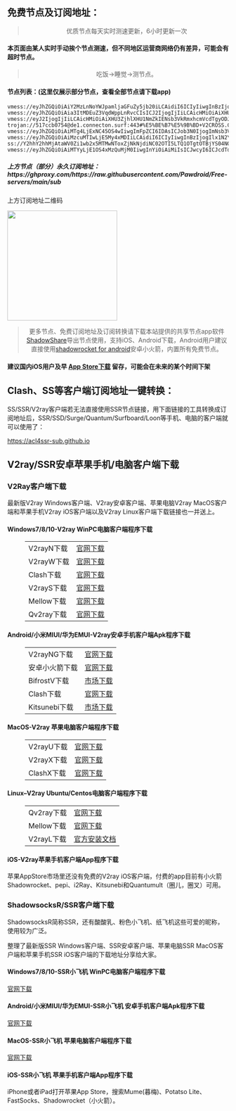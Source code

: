 
<h2>免费节点及订阅地址：</h2>
<blockquote>
<p style="text-align: center;">优质节点每天实时测速更新，6小时更新一次</p>
</blockquote>
<h4>本页面由某人实时手动挨个节点测速，但不同地区运营商网络仍有差异，可能会有超时节点。</h4>
<blockquote>
<p style="text-align: center;">吃饭->睡觉->测节点。</p>
</blockquote>
<h4>节点列表：(这里仅展示部分节点，查看全部节点请下载app)</h4>

```vmess://eyJhZGQiOiAidXMtbmV3MDIuZ3VqdWppLnRvcCIsICJ2IjogIjIiLCAicHMiOiAiXHU3ZjhlXHU1NmZkIENsb3VkRmxhcmVcdTgyODJcdTcwYjkiLCAicG9ydCI6IDgwODAsICJpZCI6ICIxYmY5ZWZiMi1jZjMwLTQ4NzgtYTAxZS1hY2Q4YmZhY2M1NGEiLCAiYWlkIjogIjAiLCAibmV0IjogIndzIiwgInR5cGUiOiAiIiwgImhvc3QiOiAidXMtbmV3MDIuZ3VqdWppLnRvcCIsICJwYXRoIjogIi8iLCAidGxzIjogIiIsICJzbmkiOiAiIiwgImFscG4iOiAiIiwgImZwIjogIiIsICJzY3kiOiAiIn0=
vmess://eyJhZGQiOiAiY2MzLnNoYWJpamljaGFuZy5jb20iLCAidiI6ICIyIiwgInBzIjogIlx1N2Y4ZVx1NTZmZCBDbG91ZEZsYXJlXHU4MjgyXHU3MGI5IiwgInBvcnQiOiA4MCwgImlkIjogImM0NTg2OTVkLTY5MDgtNDVjMy05NTEyLWUwYzQ2NDE4NDU0YyIsICJhaWQiOiAiMCIsICJuZXQiOiAid3MiLCAidHlwZSI6ICIiLCAiaG9zdCI6ICJjYzMuc2hhYmlqaWNoYW5nLmNvbSIsICJwYXRoIjogIi8iLCAidGxzIjogIiJ9
vmess://eyJhZGQiOiAia3ItMDEuZ3VqdWppLnRvcCIsICJ2IjogIjIiLCAicHMiOiAiXHU3ZjhlXHU1NmZkIENsb3VkRmxhcmVcdTgyODJcdTcwYjkiLCAicG9ydCI6IDgwODAsICJpZCI6ICIxYmY5ZWZiMi1jZjMwLTQ4NzgtYTAxZS1hY2Q4YmZhY2M1NGEiLCAiYWlkIjogIjAiLCAibmV0IjogIndzIiwgInR5cGUiOiAiIiwgImhvc3QiOiAiIiwgInBhdGgiOiAiLyIsICJ0bHMiOiAiIiwgInNuaSI6ICIiLCAiYWxwbiI6ICIiLCAiZnAiOiAiIiwgInNjeSI6ICIifQ==
vmess://eyJ2IjogIjIiLCAicHMiOiAiXHU3ZjhlXHU1NmZkIENsb3VkRmxhcmVcdTgyODJcdTcwYjkiLCAiYWRkIjogImNmLWx0LnNoYXJlY2VudHJlLm9ubGluZSIsICJwb3J0IjogIjgwIiwgImlkIjogIjNkNzYxYWZjLTZkZmQtNDlkOS05ZDBmLWI3OTM0MTM5MWYyNiIsICJhaWQiOiAiMCIsICJzY3kiOiAiYXV0byIsICJuZXQiOiAid3MiLCAidHlwZSI6ICJub25lIiwgImhvc3QiOiAic3Nyc3ViLnYwMDYuc3Nyc3ViLmNvbSIsICJwYXRoIjogIi9hcGkvdjMvZG93bmxvYWQuZ2V0RmlsZSIsICJ0bHMiOiAiIiwgInNuaSI6ICIiLCAiYWxwbiI6ICIifQ==
trojan://517ccb0754@de1.connecton.surf:443#%E5%BE%B7%E5%9B%BD+V2CROSS.COM
vmess://eyJhZGQiOiAiMTg4LjExNC45OS4wIiwgImFpZCI6IDAsICJob3N0IjogImNsb3VkY29uZWJiYi5nb3Jnb3JjaGlja2VuLm9uZSIsICJpZCI6ICJhYTBjNDc0NC05NTY4LTRiZWUtYTA4Yi03MzY2OGE5YjJhNDIiLCAibmV0IjogIndzIiwgInBhdGgiOiAiL2Nsb3VkY29uZWJiYiIsICJwb3J0IjogODQ0MywgInBzIjogIlx1NWRmNFx1ODk3Zlx1NTcyM1x1NGZkZFx1N2Y1NyBDbG91ZEZsYXJlXHU4MjgyXHU3MGI5IiwgInRscyI6ICJ0bHMiLCAidHlwZSI6ICJhdXRvIiwgInNlY3VyaXR5IjogImF1dG8iLCAic2tpcC1jZXJ0LXZlcmlmeSI6IHRydWUsICJzbmkiOiAiIn0=
vmess://eyJhZGQiOiAiMzcuMTIwLjE5My4xMDIiLCAidiI6ICIyIiwgInBzIjogIlx1N2Y1N1x1OWE2Y1x1NWMzY1x1NGU5YSBWMkNST1NTLkNPTSIsICJwb3J0IjogNTI5MjAsICJpZCI6ICI1NzE3MGZmMC03MTgwLTQ2NjQtOGY2MS04ZGViZGRhMzQ1ZjciLCAiYWlkIjogIjY0IiwgIm5ldCI6ICJ0Y3AiLCAidHlwZSI6ICIiLCAiaG9zdCI6ICIiLCAicGF0aCI6ICIvIiwgInRscyI6ICIifQ==
ss://Y2hhY2hhMjAtaWV0Zi1wb2x5MTMwNToxZjNkNjdiNC02OTI5LTQ1OTgtOTBjYS04NGE4NDFiZjAyZTQ=@sg1.lianpi.xyz:56138#%E6%96%B0%E5%8A%A0%E5%9D%A1+%E4%BA%9A%E9%A9%AC%E9%80%8A%28Amazon%29%E5%85%AC%E5%8F%B8%E6%95%B0%E6%8D%AE%E4%B8%AD%E5%BF%83
vmess://eyJhZGQiOiAiMTYyLjE1OS4xMzQuMjM0IiwgInYiOiAiMiIsICJwcyI6ICJcdTdmOGVcdTU2ZmQgQ2xvdWRGbGFyZVx1ODI4Mlx1NzBiOSIsICJwb3J0IjogNDQzLCAiaWQiOiAiMDNmY2M2MTgtYjkzZC02Nzk2LTZhZWQtOGEzOGM5NzVkNTgxIiwgImFpZCI6ICIwIiwgIm5ldCI6ICJ3cyIsICJ0eXBlIjogIiIsICJob3N0IjogIm9jdGF2aS5jZmQiLCAicGF0aCI6ICJsaW5rdndzIiwgInRscyI6ICJ0bHMifQ==
```
<h5>上方节点（部分）永久订阅地址：https://ghproxy.com/https://raw.githubusercontent.com/Pawdroid/Free-servers/main/sub</h5>
<p>上方订阅地址二维码</p>
<img src='https://raw.githubusercontent.com/Pawdroid/Free-servers/main/sub.png' width=250 height=250>
<blockquote style='text-align: center;'>更多节点、免费订阅地址及订阅转换请下载本站提供的共享节点app软件<a href='https://shadowsharing.com'>ShadowShare</a>导出节点使用，支持iOS、Android下载，Android用户建议直接使用<a href='https://github.com/Pawdroid/shadowrocket_for_android'>shadowrocket for android</a>安卓小火箭，内置所有免费节点。</blockquote>
<h4>建议国内iOS用户及早 <a href='https://apps.apple.com/cn/app/shadowshare/id1612647259'>App Store下载</a> 留存，可能会在未来的某个时间下架</h4>

<div class="nv-content-wrap entry-content">
<h2>Clash、SS等客户端订阅地址一键转换：</h2>
<p>SS/SSR/V2ray客户端若无法直接使用SSR节点链接，用下面链接的工具转换成订阅地址后，SSR/SSD/Surge/Quantum/Surfboard/Loon等手机、电脑的客户端就可以使用了：</p>
<p><a href="https://acl4ssr-sub.github.io" target="_blank" rel="noreferrer noopener nofollow">https://acl4ssr-sub.github.io</a></p>
<h2>V2ray/SSR安卓苹果手机/电脑客户端下载</h2>
<h3>V2Ray客户端下载</h3>
<p>最新版V2ray Windows客户端、V2ray安卓客户端、苹果电脑V2ray MacOS客户端和苹果手机V2ray iOS客户端以及V2ray Linux客户端下载链接也一并送上。</p>
<h4>Windows7/8/10-<strong>V2ray WinPC电脑客户端</strong>程序下载</h4>
<figure class="wp-block-table alignwide is-style-stripes"><table><tbody><tr><td>V2rayN下载</td><td><a href="https://github.com/2dust/v2rayN/releases" target="_blank" rel="noreferrer noopener">官网下载</a></td></tr><tr><td>V2rayW下载</td><td><a href="https://github.com/Cenmrev/V2RayW/releases" target="_blank" rel="noreferrer noopener">官网下载</a></td></tr><tr><td>Clash下载</td><td><a href="https://github.com/Fndroid/clash_for_windows_pkg/releases" target="_blank" rel="noreferrer noopener">官网下载</a></td></tr><tr><td>V2rayS下载</td><td><a href="https://github.com/Shinlor/V2RayS/releases" target="_blank" rel="noreferrer noopener">官网下载</a></td></tr><tr><td>Mellow下载</td><td><a href="https://github.com/mellow-io/mellow/releases" target="_blank" rel="noreferrer noopener">官网下载</a></td></tr><tr><td>Qv2ray下载</td><td><a href="https://github.com/Qv2ray/Qv2ray" target="_blank" rel="noreferrer noopener">官网下载</a></td></tr></tbody></table></figure>
<h4><strong>Android/小米MIUI/华为EMUI-V2ray安卓手机客户端</strong>Apk程序下载</h4>
<figure class="wp-block-table alignwide is-style-stripes"><table><tbody><tr><td>V2rayNG下载</td><td><a href="https://github.com/2dust/v2rayNG/releases" target="_blank" rel="noreferrer noopener">官网下载</a></td></tr><tr><td>安卓小火箭下载</td><td><a href="https://github.com/Pawdroid/shadowrocket_for_android/releases" target="_blank" rel="noreferrer noopener">官网下载</a></td></tr><tr><td>BifrostV下载</td><td><a rel="noreferrer noopener" href="https://www.appsapk.com/downloading/latest/com.github.dawndiy.bifrostv-0.6.8.apk" target="_blank">市场下载</a></td></tr><tr><td>Clash下载</td><td><a href="https://github.com/Kr328/ClashForAndroid/releases" target="_blank" rel="noreferrer noopener">官网下载</a></td></tr><tr><td>Kitsunebi下载</td><td><a rel="noreferrer noopener" href="https://apkpure.com/kitsunebi/fun.kitsunebi.kitsunebi4android" target="_blank">市场下载</a></td></tr></tbody></table></figure>
<h4><strong>MacOS-V2ray <strong>苹果电脑</strong>客户端</strong>程序下载</h4>
<figure class="wp-block-table alignwide is-style-stripes"><table><tbody><tr><td>V2rayU下载</td><td><a href="https://github.com/yanue/V2rayU/releases" target="_blank" rel="noreferrer noopener">官网下载</a></td></tr><tr><td>V2rayX下载</td><td><a href="https://github.com/Cenmrev/V2RayX/releases" target="_blank" rel="noreferrer noopener">官网下载</a></td></tr><tr><td>ClashX下载</td><td><a href="https://github.com/yichengchen/clashX/releases" target="_blank" rel="noreferrer noopener">官网下载</a></td></tr></tbody></table></figure>
<h4><strong>Linux</strong>–<strong>V2ray Ubuntu/Centos电脑客户端</strong>程序下载</h4>
<figure class="wp-block-table alignwide is-style-stripes"><table><tbody><tr><td>Qv2ray下载</td><td><a href="https://github.com/Qv2ray/Qv2ray" target="_blank" rel="noreferrer noopener">官网下载</a></td></tr><tr><td>Mellow下载</td><td><a href="https://github.com/mellow-io/mellow/releases" target="_blank" rel="noreferrer noopener">官网下载</a></td></tr><tr><td>V2rayL下载</td><td><a rel="noreferrer noopener" href="https://github.com/jiangxufeng/v2rayL" target="_blank">官方安装文档</a></td></tr></tbody></table></figure>
<h4>iOS-<strong>V2ray苹果<strong>手机客户端</strong>App程序</strong>下载</h4>
<p>苹果AppStore市场里还没有免费的V2ray iOS客户端，付费的app目前有小火箭Shadowrocket、pepi、i2Ray、Kitsunebi和Quantumult（圈儿，圈叉）可用。</p>
<h3>ShadowsocksR/SSR客户端下载</h3>
<p>ShadowsocksR简称SSR，还有酸酸乳、粉色小飞机、纸飞机这些可爱的昵称，使用较为广泛。</p>
<p>整理了最新版SSR Windows客户端、SSR安卓客户端、苹果电脑SSR MacOS客户端和苹果手机SSR iOS客户端的下载地址分享给大家。</p>
<h4><strong>Windows7/8/10-<strong>SSR小飞机 WinPC电脑客户端</strong>程序下载</strong></h4>
<p><a rel="noreferrer noopener" href="https://github.com/shadowsocksrr/shadowsocksr-csharp/releases" target="_blank">官网下载</a></p>
<h4><strong><strong>Android/小米MIUI/华为EMUI-SSR小飞机 安卓手机客户端</strong>Apk程序下载</strong></h4>
<p><a rel="noreferrer noopener" href="https://github.com/shadowsocksrr/shadowsocksr-android/releases" target="_blank">官网下载</a></p>
<h4><strong><strong>MacOS-SSR小飞机 苹果电脑客户端</strong>程序下载</strong></h4>
<p><a href="https://github.com/qinyuhang/ShadowsocksX-NG-R/releases" target="_blank" rel="noreferrer noopener">官网下载</a></p>
<h4><strong>iOS-<strong>SSR小飞机 苹果手机客户端App程序</strong></strong>下载</h4>
<p>iPhone或者iPad打开苹果App Store，搜索Mume(暮梅)、Potatso Lite、FastSocks、Shadowrocket（小火箭）。</p>
